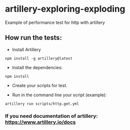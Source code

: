 # artillery-exploring-exploding

Example of performance test for http with artillery

## How run the tests:

- Install Artillery
```console
npm install -g artillery@latest
```

- Install the dependencies:
```console
npm install
```

- Create your scripts for test.

- Run in the command line your script (example):
```console
artillery run scripts/http.get.yml
```


### If you need documentation of artillery: https://www.artillery.io/docs
